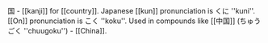 国 - [[kanji]] for [[country]]. Japanese [[kun]] pronunciation is くに ''kuni''.
[[On]] pronunciation is こく ''koku''. Used in compounds like [[中国]] (ちゅうごく ''chuugoku'') - [[China]].